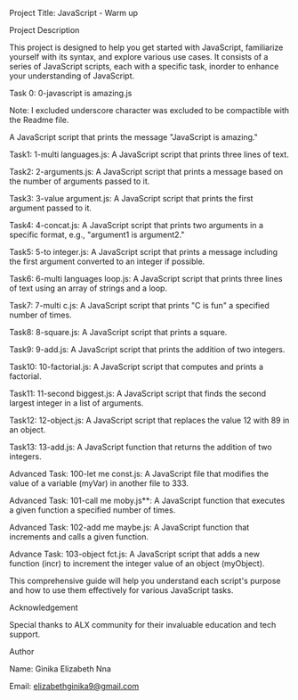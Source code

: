 Project Title: JavaScript - Warm up

Project Description

This project is designed to help you get started with JavaScript, familiarize yourself with its syntax, and explore various use cases. It consists of a series of JavaScript scripts, each with a specific task, inorder to enhance your understanding of JavaScript.

Task 0: 0-javascript is amazing.js

Note: I excluded underscore character was excluded to be compactible with the Readme file. 

A JavaScript script that prints the message "JavaScript is amazing."

Task1: 1-multi languages.js: A JavaScript script that prints three lines of text.

Task2: 2-arguments.js: A JavaScript script that prints a message based on the number of arguments passed to it.

Task3: 3-value argument.js: A JavaScript script that prints the first argument passed to it.

Task4: 4-concat.js: A JavaScript script that prints two arguments in a specific format, e.g., "argument1 is argument2."

Task5: 5-to integer.js: A JavaScript script that prints a message including the first argument converted to an integer if possible.

Task6: 6-multi languages loop.js: A JavaScript script that prints three lines of text using an array of strings and a loop.

Task7: 7-multi c.js: A JavaScript script that prints "C is fun" a specified number of times.

Task8: 8-square.js: A JavaScript script that prints a square.

Task9: 9-add.js: A JavaScript script that prints the addition of two integers.

Task10: 10-factorial.js: A JavaScript script that computes and prints a factorial.

Task11: 11-second biggest.js: A JavaScript script that finds the second largest integer in a list of arguments.

Task12: 12-object.js: A JavaScript script that replaces the value 12 with 89 in an object.

Task13: 13-add.js: A JavaScript function that returns the addition of two integers.

Advanced Task: 100-let me const.js: A JavaScript file that modifies the value of a variable (myVar) in another file to 333.

Advanced Task: 101-call me moby.js**: A JavaScript function that executes a given function a specified number of times.

Advanced Task: 102-add me maybe.js: A JavaScript function that increments and calls a given function.

Advance Task: 103-object fct.js: A JavaScript script that adds a new function (incr) to increment the integer value of an object (myObject).

This comprehensive guide will help you understand each script's purpose and how to use them effectively for various JavaScript tasks.

Acknowledgement

Special thanks to ALX community for their invaluable education and tech support.

Author

Name: Ginika Elizabeth Nna

Email: elizabethginika9@gmail.com
